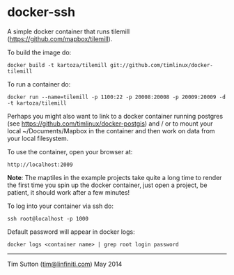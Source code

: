 docker-ssh
==========

A simple docker container that runs tilemill (https://github.com/mapbox/tilemill).

To build the image do:

```
docker build -t kartoza/tilemill git://github.com/timlinux/docker-tilemill
```

To run a container do:

```
docker run --name=tilemill -p 1100:22 -p 20008:20008 -p 20009:20009 -d -t kartoza/tilemill
```

Perhaps you might also want to link to a docker container running postgres (see 
https://github.com/timlinux/docker-postgis) and / or to mount your local ~/Documents/Mapbox in 
the container and then work on data from your local filesystem.

To use the container, open your browser at:

```
http://localhost:2009
```

**Note**: The maptiles in the example projects take quite a long time
to render the first time you spin up the docker container, just open a project, be patient,
it should work after a few minutes!

To log into your container via ssh do:

```
ssh root@localhost -p 1000
```

Default password will appear in docker logs:

```
docker logs <container name> | grep root login password
```

-----------

Tim Sutton (tim@linfiniti.com)
May 2014
